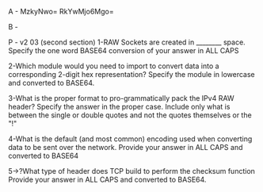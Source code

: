 A - MzkyNwo=
RkYwMjo6Mgo=





B - 




P - 
v2 03 (second section)
1-RAW Sockets are created in ________ space. Specify the one word BASE64 conversion of your answer in ALL CAPS

2-Which module would you need to import to convert data into a corresponding 2-digit hex representation?
Specify the module in lowercase and converted to BASE64.

3-What is the proper format to pro-grammatically pack the IPv4 RAW header?
Specify the answer in the proper case. Include only what is between the single or double quotes and not the quotes themselves or the "!"

4-What is the default (and most common) encoding used when converting data to be sent over the network.
Provide your answer in ALL CAPS and converted to BASE64

5->?What type of header does TCP build to perform the checksum function
Provide your answer in ALL CAPS and converted to BASE64.
